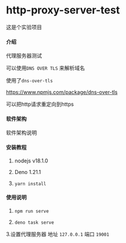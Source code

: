 # http-proxy-server-test

这是个实验项目

#### 介绍

代理服务器测试

可以使用`DNS OVER TLS` 来解析域名

使用了`dns-over-tls`

https://www.npmjs.com/package/dns-over-tls

可以把http请求重定向到https

#### 软件架构

软件架构说明

#### 安装教程

1. nodejs v18.1.0

2. Deno 1.21.1

3. `yarn install`

#### 使用说明

1. `npm run serve`

2. `deno task serve`

3.设置代理服务器 地址 `127.0.0.1` 端口 `19001`

